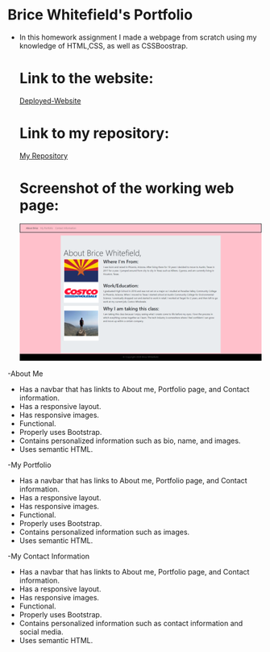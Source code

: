 # Brice Whitefield's Portfolio
* In this homework assignment I made a webpage from scratch using my knowledge of HTML,CSS, as well as CSSBoostrap.
    
    # Link to the website:
    [Deployed-Website](https://swagmaster678.github.io/Brice-White-Field-Portfolio/)
    
    # Link to my repository:
    [My Repository](https://github.com/swagmaster678/Brice-White-Field-Portfolio)

    # Screenshot of the working web page:
    ![My Portfolio](images/_C__Users_brice_Desktop_homework_swagmaster.github.io_index.html.png)

 
-About Me 
* Has a navbar that has linkts to About me, Portfolio page, and Contact information.
* Has a responsive layout.
* Has responsive images.
* Functional.
* Properly uses Bootstrap.
* Contains personalized information such as bio, name, and images.
* Uses semantic HTML.


-My Portfolio 
* Has a navbar that has links to About me, Portfolio page, and Contact information.
* Has a responsive layout.
* Has responsive images.
* Functional.
* Properly uses Bootstrap.
* Contains personalized information such as images.
* Uses semantic HTML.

-My Contact Information
* Has a navbar that has linkts to About me, Portfolio page, and Contact information.
* Has a responsive layout.
* Has responsive images.
* Functional.
* Properly uses Bootstrap.
* Contains personalized information such as contact information and social media.
* Uses semantic HTML.

